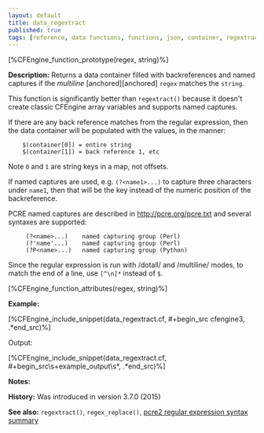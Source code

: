 ```yaml
---
layout: default
title: data_regextract
published: true
tags: [reference, data functions, functions, json, container, regextract, pcre]
---
```


[%CFEngine_function_prototype(regex, string)%]

**Description:** Returns a data container filled with backreferences
and named captures if the *multiline* [anchored][anchored] `regex` matches the
`string`.

This function is significantly better than `regextract()` because it
doesn't create classic CFEngine array variables and supports named
captures.

If there are any back reference matches from the regular expression,
then the data container will be populated with the values, in the
manner:

```
    $(container[0]) = entire string
    $(container[1]) = back reference 1, etc
```

Note `0` and `1` are string keys in a map, not offsets.

If named captures are used, e.g. `(?<name1>...)` to capture three
characters under `name1`, then that will be the key instead of the
numeric position of the backreference.

PCRE named captures are described in http://pcre.org/pcre.txt and several syntaxes are supported:

         (?<name>...)    named capturing group (Perl)
         (?'name'...)    named capturing group (Perl)
         (?P<name>...)   named capturing group (Python)

Since the regular expression is run with /dotall/ and /multiline/ modes, to match the end of a line, use ```[^\n]*``` instead of ```$```.

[%CFEngine_function_attributes(regex, string)%]

**Example:**

[%CFEngine_include_snippet(data_regextract.cf, #\+begin_src cfengine3, .*end_src)%]

Output:

[%CFEngine_include_snippet(data_regextract.cf, #\+begin_src\s+example_output\s*, .*end_src)%]

**Notes:**

**History:** Was introduced in version 3.7.0 (2015)

**See also:** `regextract()`, `regex_replace()`, [pcre2 regular expression syntax summary](http://www.pcre.org/current/doc/html/pcre2syntax.html#SEC10)

